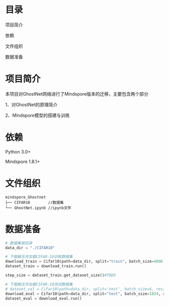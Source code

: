 # 目录

项目简介

依赖

文件组织

数据准备

# 项目简介

本项目对GhostNet网络进行了Mindspore版本的迁移，主要包含两个部分

1、对GhostNet的原理简介

2、Mindspore模型的搭建与训练

# 依赖

Python 3.0+

Mindspore 1.8.1+

# 文件组织

```
mindspore_Ghostnet
├── CIFAR10        //数据集
└── GhostNet.ipynb //ipynb文件
```

# 数据准备

```python
# 数据集根目录
data_dir = "./CIFAR10"

# 下载解压并加载CIFAR-10训练数据集
download_train = Cifar10(path=data_dir, split="train", batch_size=4096, repeat_num=1, shuffle=True, resize=32, download=True)
dataset_train = download_train.run()

step_size = dataset_train.get_dataset_size()#TODO

# 下载解压并加载CIFAR-10测试数据集
# dataset_val = Cifar10(path=data_dir, split='test', batch_size=6, resize=32, download=True)
download_eval = Cifar10(path=data_dir, split="test", batch_size=1024, resize=32, download=True)
dataset_eval = download_eval.run()
```